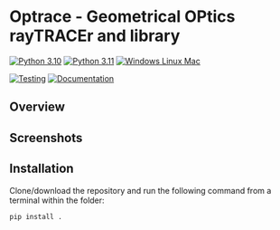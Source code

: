 # Optrace  -   Geometrical OPtics rayTRACEr and library

[![Python 3.10](https://img.shields.io/badge/Python-3.10-blue)](https://www.python.org/downloads/release/python-3100/)
[![Python 3.11](https://img.shields.io/badge/Python-3.11-blue)](https://www.python.org/downloads/release/python-3110/)
[![Windows Linux Mac](https://shields.io/badge/Platform-Windows%20%7C%20macOS%20%7C%20Linux-blue)]()

[![Testing](https://github.com/drocheam/optrace/actions/workflows/tox_test.yml/badge.svg)](https://github.com/drocheam/optrace/actions/workflows/tox_test.yml)
[![Documentation](https://github.com/drocheam/optrace/actions/workflows/gen_docs.yml/badge.svg)](https://github.com/drocheam/optrace/actions/workflows/gen_docs.yml)




## Overview

## Screenshots

## Installation

Clone/download the repository and run the following command from a terminal within the folder:

``pip install .``


